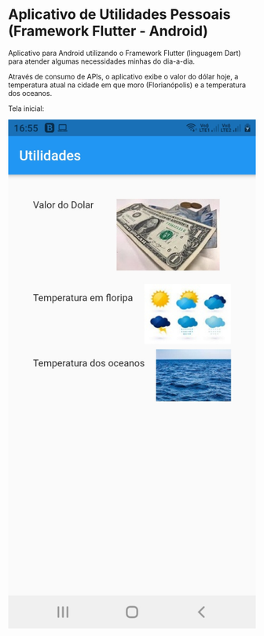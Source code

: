 # Aplicativo de Utilidades Pessoais (Framework Flutter - Android)

Aplicativo para Android utilizando o Framework Flutter (linguagem Dart) para atender algumas necessidades minhas do dia-a-dia. 

Através de consumo de APIs, o aplicativo exibe o valor do dólar hoje, a temperatura atual na cidade em que moro (Florianópolis) e a temperatura dos oceanos. 

Tela inicial:

<img src="https://github.com/fpreviatti/Utilidades-pessoais/blob/main/telas/tela_inicial.jpg" width="800px" height="auto">





